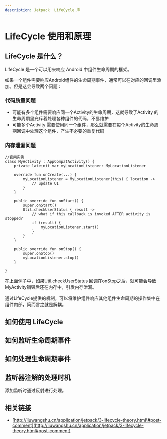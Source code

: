 ```yaml
---
description: Jetpack  LifeCycle 库
---
```


# LifeCycle 使用和原理

## LifeCycle 是什么？

LifeCycle 是一个可以用来响应 Android 中组件生命周期的框架。

如果一个组件需要响应Android组件的生命周期事件，通常可以在对应的回调里添加。但是这会导致两个问题：

### 代码质量问题

* 可能有多个组件需要响应同一个Activity的生命周期，这就导致了Activity 的生命周期里充斥着处理各种组件的代码，不易维护
* 可能多个Activity 需要使用同一个组件，那么就需要在每个Activity的生命周期回调中处理这个组件，产生不必要的重复代码

### 内存泄漏问题

```text
//官网实例
class MyActivity : AppCompatActivity() {
    private lateinit var myLocationListener: MyLocationListener

    override fun onCreate(...) {
        myLocationListener = MyLocationListener(this) { location ->
            // update UI
        }
    }

    public override fun onStart() {
        super.onStart()
        Util.checkUserStatus { result ->
            // what if this callback is invoked AFTER activity is stopped?
            if (result) {
                myLocationListener.start()
            }
        }
    }

    public override fun onStop() {
        super.onStop()
        myLocationListener.stop()
    }

}
```

在上面例子中，如果Util.checkUserStatus 回调在onStop之后，就可能会导致MyActivity销毁后还在内存中，引发内存泄漏。 

通过LifeCycle提供的机制，可以将维护组件响应其他组件生命周期的操作集中在组件内部，简而言之就是解耦。

## 如何使用 LifeCycle 

## 如何监听生命周期事件

## 如何处理生命周期事件

## 监听器注解的处理时机

添加监听时通过反射进行处理。

## 相关链接

* [http://liuwangshu.cn/application/jetpack/3-lifecycle-theory.html\#post-comment](http://liuwangshu.cn/application/jetpack/3-lifecycle-theory.html#post-comment)



